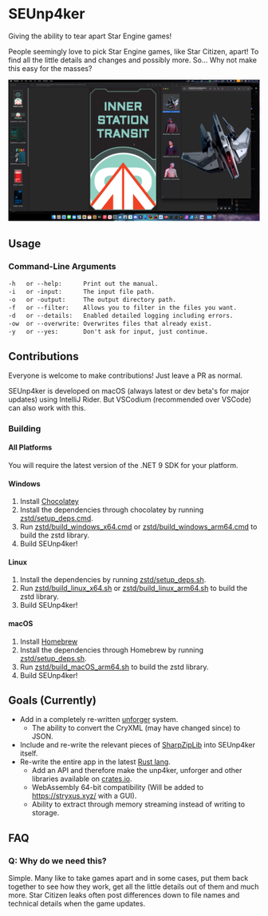 # SEUnp4ker
Giving the ability to tear apart Star Engine games!

People seemingly love to pick Star Engine games, like Star Citizen, apart! To find all the little details and changes and possibly more. So... Why not make this easy for the masses?

![Screenshot of an exmaple of SEUnp4ker](https://github.com/Stryxus/SEUnp4ker/blob/c620935afb56b266378c6f31fa29cb69ea961eed/.github/readme_example.png)
## Usage
### Command-Line Arguments
```
-h   or --help:      Print out the manual.
-i   or -input:      The input file path.
-o   or -output:     The output directory path.
-f   or --filter:    Allows you to filter in the files you want.
-d   or --details:   Enabled detailed logging including errors.
-ow  or --overwrite: Overwrites files that already exist.
-y   or --yes:       Don't ask for input, just continue.
```

## Contributions
Everyone is welcome to make contributions! Just leave a PR as normal.

SEUnp4ker is developed on macOS (always latest or dev beta's for major updates) using IntelliJ Rider. But VSCodium (recommended over VSCode) can also work with this.
### Building
#### All Platforms
You will require the latest version of the .NET 9 SDK for your platform.
#### Windows
1. Install [Chocolatey](https://chocolatey.org)
2. Install the dependencies through chocolatey by running [zstd/setup_deps.cmd](https://github.com/Stryxus/SEUnp4ker/blob/main/zstd/setup_deps.cmd).
3. Run [zstd/build_windows_x64.cmd](https://github.com/Stryxus/SEUnp4ker/blob/main/zstd/build_windows_x64.cmd) or [zstd/build_windows_arm64.cmd](https://github.com/Stryxus/SEUnp4ker/blob/main/zstd/build_windows_arm64.cmd) to build the zstd library.
4. Build SEUnp4ker!
#### Linux
1. Install the dependencies by running [zstd/setup_deps.sh](https://github.com/Stryxus/SEUnp4ker/blob/main/zstd/setup_deps.sh).
2. Run [zstd/build_linux_x64.sh](https://github.com/Stryxus/SEUnp4ker/blob/main/zstd/build_linux_x64.sh) or [zstd/build_linux_arm64.sh](https://github.com/Stryxus/SEUnp4ker/blob/main/zstd/build_linux_arm64.sh) to build the zstd library.
3. Build SEUnp4ker!
#### macOS
1. Install [Homebrew](https://brew.sh)
2. Install the dependencies through Homebrew by running [zstd/setup_deps.sh](https://github.com/Stryxus/SEUnp4ker/blob/main/zstd/setup_deps.sh).
3. Run [zstd/build_macOS_arm64.sh](https://github.com/Stryxus/SEUnp4ker/blob/main/zstd/build_macOS_arm64.sh) to build the zstd library.
4. Build SEUnp4ker!
## Goals (Currently)
- Add in a completely re-written [unforger](https://github.com/Stryxus/unp4k/tree/feature/rewrite/libs/unforge) system.
  - The ability to convert the CryXML (may have changed since) to JSON.
- Include and re-write the relevant pieces of [SharpZipLib](https://github.com/Stryxus/SharpZipLib) into SEUnp4ker itself.
- Re-write the entire app in the latest [Rust lang](https://www.rust-lang.org/).
  - Add an API and therefore make the unp4ker, unforger and other libraries available on [crates.io](https://crates.io/).
  - WebAssembly 64-bit compatibility (Will be added to https://stryxus.xyz/ with a GUI).
  - Ability to extract through memory streaming instead of writing to storage.

## FAQ
### Q: Why do we need this?
Simple. Many like to take games apart and in some cases, put them back together to see how they work, get all the little details out of them and much more. Star Citizen leaks often post differences down to file names and technical details when the game updates.
